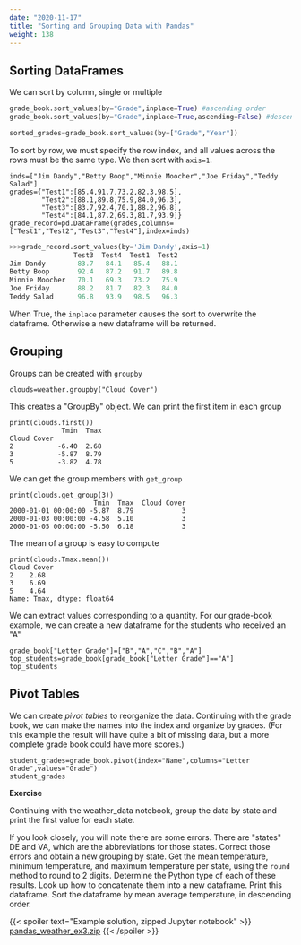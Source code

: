 ```yaml
---
date: "2020-11-17"
title: "Sorting and Grouping Data with Pandas"
weight: 138
---
```


## Sorting DataFrames

We can sort by column, single or multiple
```python
grade_book.sort_values(by="Grade",inplace=True) #ascending order
grade_book.sort_values(by="Grade",inplace=True,ascending=False) #descending

sorted_grades=grade_book.sort_values(by=["Grade","Year"])
```

To sort by row, we must specify the row index, and all values across the rows must be the same type.  We then sort with `axis=1`.  

```
inds=["Jim Dandy","Betty Boop","Minnie Moocher","Joe Friday","Teddy Salad"]
grades={"Test1":[85.4,91.7,73.2,82.3,98.5],
        "Test2":[88.1,89.8,75.9,84.0,96.3],
        "Test3":[83.7,92.4,70.1,88.2,96.8],
        "Test4":[84.1,87.2,69.3,81.7,93.9]}
grade_record=pd.DataFrame(grades,columns=["Test1","Test2","Test3","Test4"],index=inds)
```

```python
>>>grade_record.sort_values(by='Jim Dandy',axis=1)
                Test3  Test4  Test1  Test2
Jim Dandy        83.7   84.1   85.4   88.1
Betty Boop       92.4   87.2   91.7   89.8
Minnie Moocher   70.1   69.3   73.2   75.9
Joe Friday       88.2   81.7   82.3   84.0
Teddy Salad      96.8   93.9   98.5   96.3
```

When True, the `inplace` parameter causes the sort to overwrite the dataframe. Otherwise a new dataframe will be returned.

## Grouping

Groups can be created with `groupby`
```
clouds=weather.groupby("Cloud Cover")
```
This creates a "GroupBy" object.  We can print the first item in each group
```
print(clouds.first())
             Tmin  Tmax
Cloud Cover            
2           -6.40  2.68
3           -5.87  8.79
5           -3.82  4.78
```
We can get the group members with `get_group`
```
print(clouds.get_group(3))
                     Tmin  Tmax  Cloud Cover
2000-01-01 00:00:00 -5.87  8.79            3
2000-01-03 00:00:00 -4.58  5.10            3
2000-01-05 00:00:00 -5.50  6.18            3
```
The mean of a group is easy to compute
```
print(clouds.Tmax.mean())
Cloud Cover
2    2.68
3    6.69
5    4.64
Name: Tmax, dtype: float64
```

We can extract values corresponding to a quantity.  For our grade-book example, we can create a new dataframe for the students who received an "A"
```
grade_book["Letter Grade"]=["B","A","C","B","A"]
top_students=grade_book[grade_book["Letter Grade"]=="A"]
top_students
```

## Pivot Tables

We can create _pivot tables_ to reorganize the data.  Continuing with the grade book, we can make the names into the index and organize by grades.
(For this example the result will have quite a bit of missing data, but a more complete grade book could have more scores.)

```
student_grades=grade_book.pivot(index="Name",columns="Letter Grade",values="Grade")
student_grades
```

**Exercise**

Continuing with the weather_data notebook, group the data by state and print the first value for each state.

If you look closely, you will note there are some errors.  There are "states" DE and VA, which are the abbreviations for those states.  Correct those errors and obtain a new grouping by state.  Get the mean temperature, minimum temperature, and maximum temperature per state, using the `round` method to round to 2 digits. Determine the Python type of each of these results.  Look up how to concatenate them into a new dataframe.  Print this dataframe.  Sort the dataframe by mean average temperature, in descending order.

{{< spoiler text="Example solution, zipped Jupyter notebook" >}}
[pandas_weather_ex3.zip](code/exercises/pandas_weather_ex3.zip)
{{< /spoiler >}}
